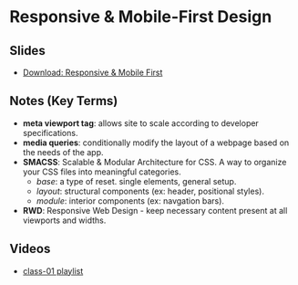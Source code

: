 # Responsive & Mobile-First Design

##  Slides
- [Download: Responsive & Mobile First](https://github.com/codefellows/seattle-301d3/files/218039/301.-.Mobile.Responsive.pdf)

##  Notes (Key Terms)
- **meta viewport tag**: allows site to scale according to developer specifications.
- **media queries**: conditionally modify the layout of a webpage based on the needs of the app.
- **SMACSS**: Scalable & Modular Architecture for CSS. A way to organize your CSS files into meaningful categories.
  - *base*: a type of reset. single elements, general setup.
  - *layout*: structural components (ex: header, positional styles).
  - *module*: interior components (ex: navgation bars).
- **RWD**: Responsive Web Design - keep necessary content present at all viewports and widths.


##  Videos

- [class-01 playlist](https://www.youtube.com/playlist?list=PLVngfM2hsbi_0-8X5PmHBM_7lWbLJEGAA)

